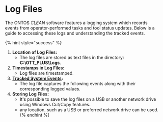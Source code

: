 # Log Files



The ONTOS _CLEAN_ software features a logging system which records events from operator-performed tasks and tool status updates. Below is a guide to accessing these logs and understanding the tracked events.

{% hint style="success" %}
1. **Location of Log Files:**
   * The log files are stored as text files in the directory: **C:\OTT\_PLUS\Logs**.
2. **Timestamps in Log Files:**
   * Log files are timestamped.
3. [**Tracked System Events**](log-file-tracked-system-events.md)**:**
   * The log file captures the following events along with their corresponding logged values.
4. **Storing Log Files:**
   * It's possible to save the log files on a USB or another network drive using Windows Cut/Copy features.
   * any location, such as a USB or preferred network drive can be used.
{% endhint %}
